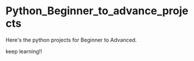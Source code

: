 # Python_Beginner_to_advance_projects
Here's the python projects for Beginner to Advanced.

keep learning!!
